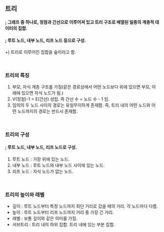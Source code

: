 ## 트리
#### ; 그래프 중 하나로, 정점과 간선으로 이루어져 있고 트리 구조로 배열된 일종의 계층적 데이터의 집합.
#### ; 루트 노드, 내부 노드, 리프 노드 등으로 구성.
 +) 트리로 이루어진 집합을 숲이라고 함.

<br />

### 트리의 특징
1) 부모, 자식 계층 구조를 가짐(같은 경로상에서 어떤 노드보다 위에 있으면 부모, 아래에 있으면 자식 노드가 됨.)
2) V(정점)-1 = E(간선) 성립. 즉 간선 수 = 노드 수 - 1 임.
3) 임의의 두 노드 사이의 경로는 유일무이하게 존재함. 즉, 트리 내의 어떤 노드와 어떤 노드까지의 경로는 반드시 존재함.

<br />

### 트리의 구성
#### ; 루트 노드, 내부 노드, 리프 노드로 구성.
 1. 루트 노드 : 가장 위에 있는 노드. 
 2. 내부 노드 : 루트 노드와 내부 노드 사이에 있는 노드.
 3. 리프 노드 : 자식 노드가 없는 노드.

<br />

### 트리의 높이와 레벨
- 깊이 : 루트 노드부터 특정 노드까지 최단 거리로 갔을 때의 거리. 각 노드마다 다름.
- 높이 : 루트 노드부터 리프 노드까지 거리 중 가장 긴 거리.
- 레벨 : 보통 깊이와 같은 의미를 가짐.
- 서브트리 : 트리 내의 하위 집합. 트리 내에 있는 부분 집합.